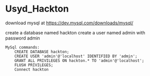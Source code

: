 # Usyd_Hackton

download mysql at https://dev.mysql.com/downloads/mysql/

create a database named hackton
create a user named admin with password admin

    MySql commands:
        CREATE DATABASE hackton;
        CREATE USER 'admin'@'localhost' IDENTIFIED BY 'admin';
        GRANT ALL PRIVILEGES ON hackton.* TO 'admin'@'localhost';
        FLUSH PRIVILEGES;
        Connect hackton